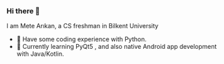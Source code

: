 ### Hi there 👋
I am Mete Arıkan, a CS freshman in Bilkent University
- 🔭 Have some coding experience with Python.
- 🌱 Currently learning PyQt5 , and also native Android app development with Java/Kotlin.

<!--
**MeteArikan/MeteArikan** is a ✨ _special_ ✨ repository because its `README.md` (this file) appears on your GitHub profile.

Here are some ideas to get you started:

- 🔭 I’m currently working on ...
- 🌱 I’m currently learning ...
- 👯 I’m looking to collaborate on ...
- 🤔 I’m looking for help with ...
- 💬 Ask me about ...
- 📫 How to reach me: ...
- 😄 Pronouns: ...
- ⚡ Fun fact: ...
-->
